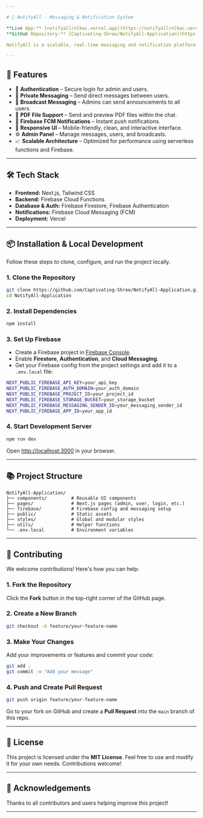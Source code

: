 ```yaml
---

# 📣 NotifyAll - Messaging & Notification System

**Live App:** [notifyallrnlkwc.vercel.app](https://notifyallrnlkwc.vercel.app)
**GitHub Repository:** [Captivating-Shree/NotifyAll-Application](https://github.com/Captivating-Shree/NotifyAll-Application)

NotifyAll is a scalable, real-time messaging and notification platform built using **Next.js** and **Firebase FCM**. It includes a powerful **Admin Panel** for managing users and messages and an **Interactive User Panel** for private and broadcast communication. It supports **PDF sharing**, real-time push notifications, and is designed with performance and user experience in mind.

---
```


## 🚀 Features

* 🔐 **Authentication** – Secure login for admin and users.
* 💬 **Private Messaging** – Send direct messages between users.
* 📢 **Broadcast Messaging** – Admins can send announcements to all users.
* 📎 **PDF File Support** – Send and preview PDF files within the chat.
* 🔔 **Firebase FCM Notifications** – Instant push notifications.
* 📱 **Responsive UI** – Mobile-friendly, clean, and interactive interface.
* ⚙️ **Admin Panel** – Manage messages, users, and broadcasts.
* 📈 **Scalable Architecture** – Optimized for performance using serverless functions and Firebase.

---

## 🛠️ Tech Stack

* **Frontend:** Next.js, Tailwind CSS
* **Backend:** Firebase Cloud Functions
* **Database & Auth:** Firebase Firestore, Firebase Authentication
* **Notifications:** Firebase Cloud Messaging (FCM)
* **Deployment:** Vercel

---

## 📦 Installation & Local Development

Follow these steps to clone, configure, and run the project locally.

### 1. Clone the Repository

```bash
git clone https://github.com/Captivating-Shree/NotifyAll-Application.git
cd NotifyAll-Application
```

### 2. Install Dependencies

```bash
npm install
```

### 3. Set Up Firebase

* Create a Firebase project in [Firebase Console](https://console.firebase.google.com).
* Enable **Firestore**, **Authentication**, and **Cloud Messaging**.
* Get your Firebase config from the project settings and add it to a `.env.local` file:

```bash
NEXT_PUBLIC_FIREBASE_API_KEY=your_api_key
NEXT_PUBLIC_FIREBASE_AUTH_DOMAIN=your_auth_domain
NEXT_PUBLIC_FIREBASE_PROJECT_ID=your_project_id
NEXT_PUBLIC_FIREBASE_STORAGE_BUCKET=your_storage_bucket
NEXT_PUBLIC_FIREBASE_MESSAGING_SENDER_ID=your_messaging_sender_id
NEXT_PUBLIC_FIREBASE_APP_ID=your_app_id
```

### 4. Start Development Server

```bash
npm run dev
```

Open [http://localhost:3000](http://localhost:3000) in your browser.

---

## 📚 Project Structure

```
NotifyAll-Application/
├── components/         # Reusable UI components
├── pages/              # Next.js pages (admin, user, login, etc.)
├── firebase/           # Firebase config and messaging setup
├── public/             # Static assets
├── styles/             # Global and modular styles
├── utils/              # Helper functions
└── .env.local          # Environment variables
```

---

## 🤝 Contributing

We welcome contributions! Here's how you can help:

### 1. Fork the Repository

Click the **Fork** button in the top-right corner of the GitHub page.

### 2. Create a New Branch

```bash
git checkout -b feature/your-feature-name
```

### 3. Make Your Changes

Add your improvements or features and commit your code:

```bash
git add .
git commit -m "Add your message"
```

### 4. Push and Create Pull Request

```bash
git push origin feature/your-feature-name
```

Go to your fork on GitHub and create a **Pull Request** into the `main` branch of this repo.

---

## 📄 License

This project is licensed under the **MIT License**.
Feel free to use and modify it for your own needs. Contributions welcome!

---

## 🙌 Acknowledgements

Thanks to all contributors and users helping improve this project!

---
